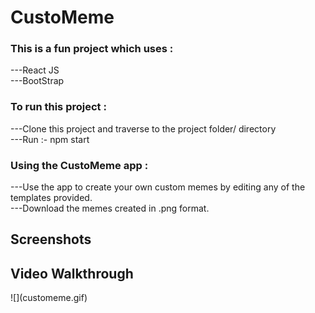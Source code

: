 <h1>CustoMeme</h1>
  
<h3>This is a fun project which uses :</h3>

---React JS<br>
---BootStrap

<h3>To run this project :</h3>

---Clone this project and traverse to the project folder/ directory<br>
---Run :- npm start

<h3>Using the CustoMeme app :</h3>

---Use the app to create your own custom memes by editing any of the templates provided.<br>
---Download the memes created in .png format.

<h2>Screenshots</h2>

<h2>Video Walkthrough</h2>
![](customeme.gif)
